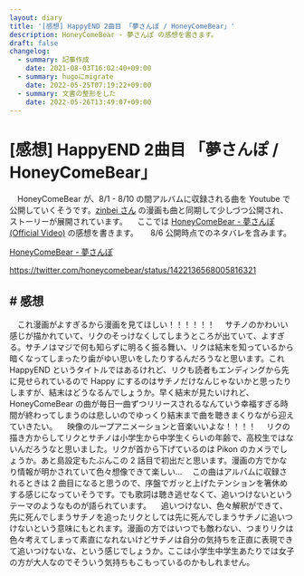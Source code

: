 ```yaml
---
layout: diary
title: '[感想] HappyEND 2曲目 「夢さんぽ / HoneyComeBear」'
description: HoneyComeBear - 夢さんぽ の感想を書きます。
draft: false
changelog:
  - summary: 記事作成
    date: 2021-08-03T16:02:40+09:00
  - summary: hugoにmigrate
    date: 2022-05-25T07:19:22+09:00
  - summary: 文書の整形をした
    date: 2022-05-26T13:49:07+09:00
---
```


# [感想] HappyEND 2曲目 「夢さんぽ / HoneyComeBear」

　HoneyComeBear が、8/1 - 8/10 の間アルバムに収録される曲を Youtube で公開していくそうです。[zinbei さん](https://twitter.com/tz036) の漫画も曲と同期して少しづつ公開され、ストーリーが展開されています。
　ここでは [HoneyComeBear - 夢さんぽ (Official Video)](https://youtu.be/fLlwCEZoG8Y) の感想を書きます。
　 8/6 公開時点でのネタバレを含みます。

[HoneyComeBear - 夢さんぽ](https://youtu.be/fLlwCEZoG8Y)

https://twitter.com/honeycomebear/status/1422136568005816321

## # 感想

　これ漫画がよすぎるから漫画を見てほしい！！！！！！
　サチノのかわいい感じが描かれていて、リクのそっけなくしてしまうところが出ていて、よすぎる。サチノはマジで何も知らずに明るく振る舞い、リクは結末を知っているから暗くなってしまったり歯がゆい思いをしたりするんだろうなと思います。これ HappyEND というタイトルではあるけれど、リクも読者もエンディングから先に見せられているので Happy にするのはサチノだけなんじゃないかと思ったりしますが、結末はどうなるんでしょうか。早く結末が見たいけれど、HoneyComeBear の曲が毎日一曲ずつリリースされるなんていう幸福すぎる時間が終わってしまうのは悲しいのでゆっくり結末まで曲を聴きまくりながら迎えていきたい。
　映像のループアニメーションと音楽いいよな！！！！
　リクの描き方からしてリクとサチノは小学生から中学生くらいの年齢で、高校生ではないんだろうなと思いました。リクが首から下げているのは Pikon のカメラでしょうか。あと島設定もたぶんこの 2 話目で初出だと思います。漫画の方でかなり情報が明かされていて色々想像できて楽しい...
　この曲はアルバムに収録されるときは 2 曲目になると思うので、序盤でガッと上げたテンションを箸休めする感じになっていそうです。でも歌詞は聴き逃せなくて、追いつけないというテーマのようなものが語られています。
　追いつけない、色々解釈ができて、先に死んでしまうサチノを追ったリクとしては先に死んでしまうサチノに追いつけないという意味にもとれます。漫画の方ではいつでも敵わない、つまりリクは色々考えてしまって素直になれないけどサチノは自分の気持ちを正直に表現できて追いつけないな、という感じでしょうか。ここは小学生中学生あたりでは女子の方が大人なのでそういう気持ちもこもっているのかもしれません。
